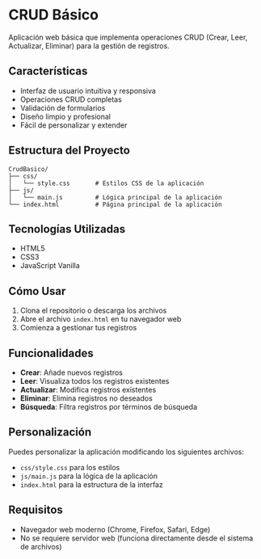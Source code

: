 # CRUD Básico

Aplicación web básica que implementa operaciones CRUD (Crear, Leer, Actualizar, Eliminar) para la gestión de registros.

## Características

- Interfaz de usuario intuitiva y responsiva
- Operaciones CRUD completas
- Validación de formularios
- Diseño limpio y profesional
- Fácil de personalizar y extender

## Estructura del Proyecto

```
CrudBasico/
├── css/
│   └── style.css       # Estilos CSS de la aplicación
├── js/
│   └── main.js         # Lógica principal de la aplicación
└── index.html          # Página principal de la aplicación
```

## Tecnologías Utilizadas

- HTML5
- CSS3
- JavaScript Vanilla

## Cómo Usar

1. Clona el repositorio o descarga los archivos
2. Abre el archivo `index.html` en tu navegador web
3. Comienza a gestionar tus registros

## Funcionalidades

- **Crear**: Añade nuevos registros
- **Leer**: Visualiza todos los registros existentes
- **Actualizar**: Modifica registros existentes
- **Eliminar**: Elimina registros no deseados
- **Búsqueda**: Filtra registros por términos de búsqueda

## Personalización

Puedes personalizar la aplicación modificando los siguientes archivos:

- `css/style.css` para los estilos
- `js/main.js` para la lógica de la aplicación
- `index.html` para la estructura de la interfaz

## Requisitos

- Navegador web moderno (Chrome, Firefox, Safari, Edge)
- No se requiere servidor web (funciona directamente desde el sistema de archivos)


